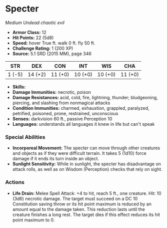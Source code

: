 # Specter

*Medium* *Undead* *chaotic evil*

- **Armor Class:** 12
- **Hit Points:** 22 (5d8)
- **Speed:** hover True ft. walk 0 ft. fly 50 ft.
- **Challenge Rating:** 1 (200 XP)
- **Source:** 5.1 SRD (2015 MM), page 346

| STR | DEX | CON | INT | WIS | CHA |
| --- | --- | --- | --- | --- | --- |
| 1 (-5) | 14 (+2) | 11 (+0) | 10 (+0) | 10 (+0) | 11 (+0) |

- **Skills:** 
- **Damage Immunities:** necrotic, poison
- **Damage Resistances:** acid, cold, fire, lightning, thunder; bludgeoning, piercing, and slashing from nonmagical attacks
- **Condition Immunities:** charmed, exhaustion, grappled, paralyzed, petrified, poisoned, prone, restrained, unconscious
- **Senses:** darkvision 60 ft., passive Perception 10
- **Languages:** understands all languages it knew in life but can't speak

### Special Abilities

- **Incorporeal Movement:** The specter can move through other creatures and objects as if they were difficult terrain. It takes 5 (1d10) force damage if it ends its turn inside an object.
- **Sunlight Sensitivity:** While in sunlight, the specter has disadvantage on attack rolls, as well as on Wisdom (Perception) checks that rely on sight.

### Actions

- **Life Drain:** Melee Spell Attack: +4 to hit, reach 5 ft., one creature. Hit: 10 (3d6) necrotic damage. The target must succeed on a DC 10 Constitution saving throw or its hit point maximum is reduced by an amount equal to the damage taken. This reduction lasts until the creature finishes a long rest. The target dies if this effect reduces its hit point maximum to 0.


